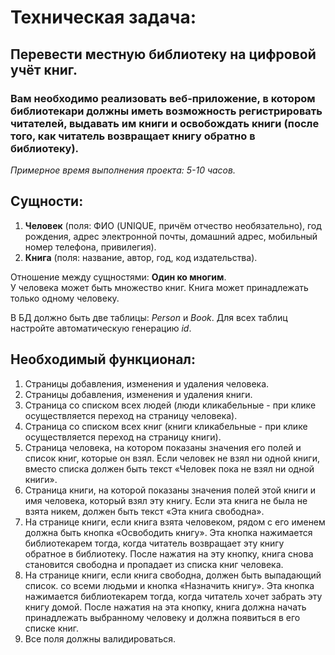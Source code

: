 # Техническая задача:

## Перевести местную библиотеку на цифровой учёт книг.

### Вам необходимо реализовать веб-приложение, в котором библиотекари должны иметь возможность регистрировать читателей, выдавать им книги и освобождать книги (после того, как читатель возвращает книгу обратно в библиотеку).

*Примерное время выполнения проекта: 5-10 часов.*

## Сущности:

1. **Человек** (поля: ФИО (UNIQUE, причём отчество необязательно), год рождения, адрес электронной почты, домашний
   адрес, мобильный номер телефона, привилегия).
2. **Книга** (поля: название, автор, год, код издательства).

Отношение между сущностями: **Один ко многим**. <br/>
У человека может быть множество книг. Книга может принадлежать только одному человеку.

В БД должно быть две таблицы: *Person* и *Book*. Для всех таблиц настройте автоматическую генерацию *id*.

## Необходимый функционал:

1. Страницы добавления, изменения и удаления человека.
2. Страницы добавления, изменения и удаления книги.
3. Страница со списком всех людей (люди кликабельные - при клике осуществляется переход на страницу человека).
4. Страница со списком всех книг (книги кликабельные - при клике осуществляется переход на страницу книги).
5. Страница человека, на котором показаны значения его полей и список книг, которые он взял. Если человек не взял ни
   одной книги, вместо списка должен быть текст «Человек пока не взял ни одной книги».
6. Страница книги, на которой показаны значения полей этой книги и имя человека, который взял эту книгу. Если эта книга
   не была не взята никем, должен быть текст «Эта книга свободна».
7. На странице книги, если книга взята человеком, рядом с его именем должна быть кнопка «Освободить книгу». Эта кнопка
   нажимается библиотекарем тогда, когда читатель возвращает эту книгу обратное в библиотеку. После нажатия на эту
   кнопку, книга снова становится свободна и пропадает из списка книг человека.
8. На странице книги, если книга свободна, должен быть выпадающий список. со всеми людьми и кнопка «Назначить книгу».
   Эта кнопка нажимается библиотекарем тогда, когда читатель хочет забрать эту книгу домой. После нажатия на эта кнопку,
   книга должна начать принадлежать выбранному человеку и должна появиться в его списке книг.
9. Все поля должны валидироваться.
